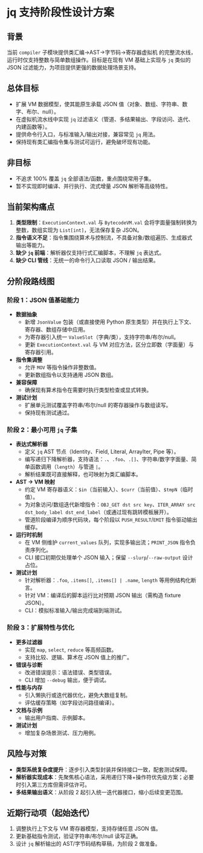 # jq 支持阶段性设计方案

## 背景
当前 `compiler` 子模块提供类汇编→AST→字节码→寄存器虚拟机 的完整流水线，运行时仅支持整数与简单数组操作。目标是在现有 VM 基础上实现与 `jq` 类似的 JSON 过滤能力，为项目提供更强的数据处理场景支持。

## 总体目标
- 扩展 VM 数据模型，使其能原生承载 JSON 值（对象、数组、字符串、数字、布尔、null）。
- 在虚拟机流水线中实现 `jq` 过滤语义（管道、多结果输出、字段访问、迭代、内建函数等）。
- 提供命令行入口，与标准输入/输出对接，兼容常见 `jq` 用法。
- 保持现有类汇编指令集与测试可运行，避免破坏现有功能。

## 非目标
- 不追求 100% 覆盖 `jq` 全部语法/函数，重点围绕常用子集。
- 暂不实现即时编译、并行执行、流式增量 JSON 解析等高级特性。

## 当前架构痛点
1. **类型限制**：`ExecutionContext.val` 与 `BytecodeVM.val` 会将字面量强制转换为整数，数组实现为 `List[int]`，无法保存复杂 JSON。
2. **指令语义不足**：指令集围绕算术与控制流，不具备对象/数组遍历、生成器式输出等能力。
3. **缺少 `jq` 前端**：解析器仅支持行式汇编脚本，不理解 `jq` 表达式。
4. **缺少 CLI 管线**：无统一的命令行入口读取 JSON / 输出结果。

## 分阶段路线图

### 阶段 1：JSON 值基础能力
- **数据抽象**
  - 新增 `JsonValue` 包装（或直接使用 Python 原生类型）并在执行上下文、寄存器、数组存储中应用。
  - 为寄存器引入统一 `ValueSlot`（字典/类），支持字符串/布尔/null。
  - 更新 `ExecutionContext.val` 与 VM 对应方法，区分立即数（字面量）与寄存器引用。
- **指令集调整**
  - 允许 `MOV` 等指令操作非整数值。
  - 更新数组指令以支持通用 JSON 数组。
- **兼容保障**
  - 确保现有算术指令在需要时执行类型检查或显式转换。
- **测试计划**
  - 扩展单元测试覆盖字符串/布尔/null 的寄存器操作与数组读写。
  - 保持现有测试通过。

### 阶段 2：最小可用 `jq` 子集
- **表达式解析器**
  - 定义 `jq` AST 节点（Identity、Field, Literal, ArrayIter, Pipe 等）。
  - 编写递归下降解析器，支持语法：`.`、`.foo`、`.[]`、字符串/数字字面量、简单函数调用（`length`）与管道 `|`。
  - 解析结果既可直接解释，也可映射为类汇编脚本。
- **AST → VM 映射**
  - 约定 VM 寄存器语义：`$in`（当前输入）、`$curr`（当前值）、`$tmpN`（临时值）。
  - 为对象访问/数组迭代新增指令：`OBJ_GET dst src key`、`ITER_ARRAY src dst_body_label dst_end_label`（或通过现有跳转模板展开）。
  - 管道阶段编译为顺序代码块，每个阶段以 `PUSH_RESULT`/`EMIT` 指令驱动输出缓存。
- **运行时机制**
  - 在 VM 侧维护 `current_values` 队列，实现多输出流；`PRINT_JSON` 指令负责序列化。
  - CLI 接口初期仅处理单个 JSON 输入；保留 `--slurp`/`--raw-output` 设计占位。
- **测试计划**
  - 针对解析器：`.foo`, `.items[]`, `.items[] | .name`, `length` 等用例结构化断言。
  - 针对 VM：编译后的脚本运行比对预期 JSON 输出（需构造 fixture JSON）。
  - CLI：模拟标准输入/输出完成端到端测试。

### 阶段 3：扩展特性与优化
- **更多过滤器**
  - 实现 `map`, `select`, `reduce` 等高频函数。
  - 支持比较、逻辑、算术在 JSON 值上的推广。
- **错误与诊断**
  - 改进错误提示：语法错误、类型错误。
  - CLI 增加 `--debug` 输出，便于调试。
- **性能与内存**
  - 引入懒执行或迭代器优化，避免大数组复制。
  - 评估缓存策略（如字段访问路径编译）。
- **文档与示例**
  - 输出用户指南、示例脚本。
- **测试计划**
  - 增加复杂场景测试、压力用例。

## 风险与对策
- **类型系统复杂度提升**：逐步引入类型封装并保持接口一致，配套测试保障。
- **解析器实现成本**：先聚焦核心语法，采用递归下降+操作符优先级方案；必要时引入第三方库但需评估许可。
- **多结果输出语义**：从阶段 2 起引入统一迭代器接口，缩小后续变更范围。

## 近期行动项（起始迭代）
1. 调整执行上下文与 VM 寄存器模型，支持存储任意 JSON 值。
2. 更新基础指令测试，验证字符串/布尔/null 读写正确。
3. 设计 `jq` 解析输出的 AST/字节码结构草稿，为阶段 2 做准备。
